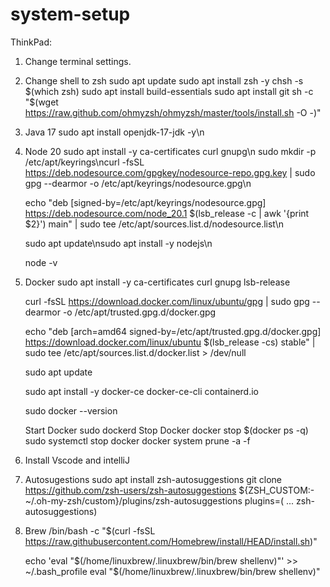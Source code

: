 # system-setup


ThinkPad:
1. Change terminal settings.
2. Change shell to zsh
    sudo apt update
    sudo apt install zsh -y
    chsh -s $(which zsh)
    sudo apt install build-essentials 
    sudo apt install git
    sh -c "$(wget https://raw.github.com/ohmyzsh/ohmyzsh/master/tools/install.sh -O -)"

2. Java 17
     sudo apt install openjdk-17-jdk -y\n
3. Node 20
    sudo apt install -y ca-certificates curl gnupg\n
    sudo mkdir -p /etc/apt/keyrings\ncurl -fsSL https://deb.nodesource.com/gpgkey/nodesource-repo.gpg.key | sudo gpg --dearmor -o /etc/apt/keyrings/nodesource.gpg\n

    echo "deb [signed-by=/etc/apt/keyrings/nodesource.gpg] https://deb.nodesource.com/node_20.1 $(lsb_release -c | awk '{print $2}') main" | sudo tee /etc/apt/sources.list.d/nodesource.list\n

    sudo apt update\nsudo apt install -y nodejs\n

    node -v

4. Docker
    sudo apt install -y ca-certificates curl gnupg lsb-release
    
    curl -fsSL https://download.docker.com/linux/ubuntu/gpg | sudo gpg --dearmor -o /etc/apt/trusted.gpg.d/docker.gpg
    
    echo "deb [arch=amd64 signed-by=/etc/apt/trusted.gpg.d/docker.gpg] https://download.docker.com/linux/ubuntu $(lsb_release -cs) stable" | sudo tee /etc/apt/sources.list.d/docker.list > /dev/null
    
    sudo apt update
    
    sudo apt install -y docker-ce docker-ce-cli containerd.io
    
    sudo docker --version

    Start Docker
        sudo dockerd
    Stop Docker
        docker stop $(docker ps -q)
        sudo systemctl stop docker
        docker system prune -a -f
5. Install Vscode and intelliJ

6. Autosugestions
    sudo apt install zsh-autosuggestions
    git clone https://github.com/zsh-users/zsh-autosuggestions ${ZSH_CUSTOM:-~/.oh-my-zsh/custom}/plugins/zsh-autosuggestions
    plugins=( ... zsh-autosuggestions)

7. Brew
    /bin/bash -c "$(curl -fsSL https://raw.githubusercontent.com/Homebrew/install/HEAD/install.sh)"
    
    echo 'eval "$(/home/linuxbrew/.linuxbrew/bin/brew shellenv)"' >> ~/.bash_profile
eval "$(/home/linuxbrew/.linuxbrew/bin/brew shellenv)"

